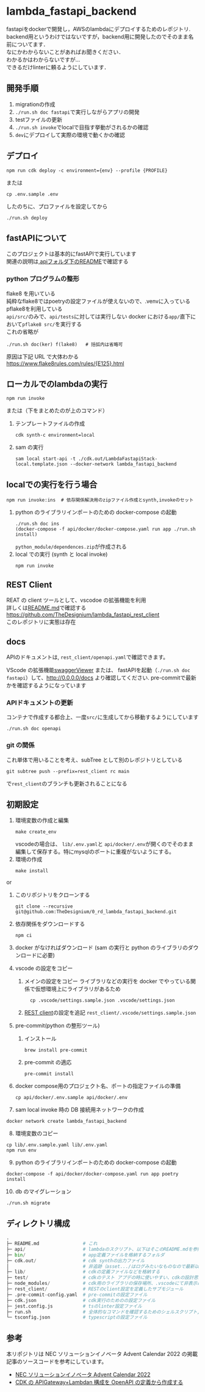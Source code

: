 # lambda_fastapi_backend

fastapiをdockerで開発し，AWSのlambdaにデプロイするためのレポジトリ.  
backend用というわけではないですが，backend用に開発したのでそのまま名前についてます．  
なにかわからないことがあればお聞きください．  
わかるかはわからないですが...  
できるだけlinterに頼るようにしています．

## 開発手順

1. migrationの作成
2. `./run.sh doc fastapi`で実行しながらアプリの開発
3. testファイルの更新
4. `./run.sh invoke`でlocalで目指す挙動がされるかの確認
5. `dev`にデプロイして実際の環境で動くかの確認

## デプロイ

```shell
npm run cdk deploy -c environment={env} --profile {PROFILE}
```

または
```shell
cp .env.sample .env
```
したのちに、プロファイルを設定してから
```shell
./run.sh deploy
```

## fastAPIについて

このプロジェクトは基本的にfastAPIで実行しています  
関連の説明は,[apiフォルダ下のREADME](api/README.md)で確認する

### python プログラムの整形

flake8 を用いている  
純粋なflake8ではpoetryの設定ファイルが使えないので、.venvに入っているpflake8を利用している  
`api/src/`のみで、`api/tests`に対しては実行しない
docker における`app/`直下において`pflake8 src/`を実行する  
これの省略が

```shell
./run.sh doc(ker) f(lake8)   # 括弧内は省略可
```

原因は下記 URL で大体わかる  
https://www.flake8rules.com/rules/{E125}.html

## ローカルでのlambdaの実行

```shell
npm run invoke
```

または（下をまとめたのが上のコマンド）

1. テンプレートファイルの作成
   ```shell
   cdk synth-c environment=local
   ```
2. sam の実行
   ```shell
   sam local start-api -t ./cdk.out/LambdaFastapiStack-local.template.json --docker-network lambda_fastapi_backend
   ```

## localでの実行を行う場合

```shell
npm run invoke:ins  # 依存関係解決用のzipファイル作成とsynth,invokeのセット
```

1. python のライブラリインポートのための docker-compose の起動
   ```shell
   ./run.sh doc ins
   (docker-compose -f api/docker/docker-compose.yaml run app ./run.sh install)
   ```
   `python_module/dependences.zip`が作成される
2. local での実行 (synth と local invoke)
   ```shell
   npm run invoke
   ```

## REST Client

REAT の client ツールとして、vscodoe の拡張機能を利用  
詳しくは[README.md](rest_client/README.md)で確認する  
https://github.com/TheDesignium/lambda_fastapi_rest_client  
このレポジトリに実態は存在

## docs

APIのドキュメントは, `rest_client/openapi.yaml`で確認できます。

VScode の拡張機能[swaggerViewer](https://marketplace.visualstudio.com/items?itemName=Arjun.swagger-viewer)
または、
fastAPIを起動（`./run.sh doc fastapi`）して、http://0.0.0.0/docs より確認してください.
pre-commitで最新かを確認するようになっています

### APIドキュメントの更新
コンテナで作成する都合上、一度`src/`に生成してから移動するようにしています
```shell
./run.sh doc openapi
```

### git の関係

これ単体で用いることを考え、subTree として別のレポジトリとしている

```shell
git subtree push --prefix=rest_client rc main
```

で`rest_client`のブランチも更新されることになる

## 初期設定

1. 環境変数の作成と編集
   ```shell
   make create_env
   ```
   vscodeの場合は、
   `lib/.env.yaml`と
   `api/docker/.env`が開くのでそのまま編集して保存する。特にmysqlのポートに重複がないようにする。
2. 環境の作成
   ```shell
   make install
   ```

or

1. このリポジトリをクローンする
   ```shell
   git clone --recursive git@github.com:TheDesignium/0_rd_lambda_fastapi_backend.git
   ```
2. 依存関係をダウンロードする
   ```shell
   npm ci
   ```
3. docker がなければダウンロード
   (sam の実行と python のライブラリのダウンロードに必要)
4. vscode の設定をコピー

   1. メインの設定をコピー
      ライブラリなどの実行を docker でやっている関係で仮想環境上にライブラリがあるため
      ```shell
        cp .vscode/settings.sample.json .vscode/settings.json
      ```
   2. [REST client](rest_client/.vscode/settings.sample.json)の設定を追記
      `rest_client/.vscode/settings.sample.json`

5. pre-commit(python の整形ツール)
   1. インストール
      ```shell
      brew install pre-commit
      ```
   2. pre-commit の適応
      ```shell
      pre-commit install
      ```
6. docker compose用のプロジェクト名、ポートの指定ファイルの準備
   ```shell
   cp api/docker/.env.sample api/docker/.env
   ```
7.  sam local invoke 時の DB 接続用ネットワークの作成
   ```shell
   docker network create lambda_fastapi_backend
   ```
8.  環境変数のコピー
   ```shell
   cp lib/.env.sample.yaml lib/.env.yaml
   npm run env
   ```

9.  python のライブラリインポートのための docker-compose の起動
   ```shell
   docker-compose -f api/docker/docker-compose.yaml run app poetry install
   ```

10. db のマイグレーション

   ```shell
   ./run.sh migrate
   ```


## ディレクトリ構成

```python
.
├─ README.md                # これ
├─ api/                     # lambdaのスクリプト、以下はそこのREADME.mdを参照
├─ bin/                     # app定義ファイルを格納するフォルダ
├─ cdk.out/                 # cdk synthの出力ファイル
│                           # 非追跡（asset.../はログみたいなものなので最新以外消しても良い）
├─ lib/                     # cdkの定義ファイルなどを格納する
├─ test/                    # cdkのテスト アプデの時に使いやすい、cdkの設計思想が弱いため、使えない
├─ node_modules/            # cdk用のライブラリの保存場所、.vscodeにて非表示に設定
├─ rest_client/             # RESTのclient設定を定義したサブモジュール
├─ .pre-commit-config.yaml  # pre-commitの設定ファイル
├─ cdk.json                 # cdk実行のためのの設定ファイル
├─ jest.config.js           # tsのlinter設定ファイル
├─ run.sh                   # 全体的なコマンドを確認するためのシェルスクリプト, ./run.shで内容確認
└─ tsconfig.json            # typescriptの設定ファイル
```

## 参考

本リポジトリは NEC ソリューションイノベータ Advent Calendar 2022 の掲載記事のソースコードを参考にしています。

- [NEC ソリューションイノベータ Advent Calendar 2022](https://qiita.com/advent-calendar/2022/nec_solution_innovators)
- [CDK の APIGateway+Lambdan 構成を OpenAPI の定義から作成する](https://qiita.com/stake15/items/2616a568593d48e5bd16)
